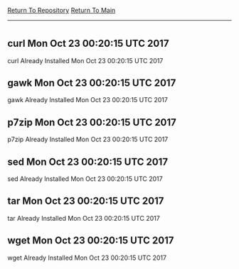 [Return To Repository](https://github.com/deathbybandaid/piholeparser/)
[Return To Main](https://github.com/deathbybandaid/piholeparser/blob/master/RecentRunLogs/Mainlog.md)
____________________________________
# 
## curl Mon Oct 23 00:20:15 UTC 2017
curl Already Installed Mon Oct 23 00:20:15 UTC 2017
## gawk Mon Oct 23 00:20:15 UTC 2017
gawk Already Installed Mon Oct 23 00:20:15 UTC 2017
## p7zip Mon Oct 23 00:20:15 UTC 2017
p7zip Already Installed Mon Oct 23 00:20:15 UTC 2017
## sed Mon Oct 23 00:20:15 UTC 2017
sed Already Installed Mon Oct 23 00:20:15 UTC 2017
## tar Mon Oct 23 00:20:15 UTC 2017
tar Already Installed Mon Oct 23 00:20:15 UTC 2017
## wget Mon Oct 23 00:20:15 UTC 2017
wget Already Installed Mon Oct 23 00:20:15 UTC 2017
